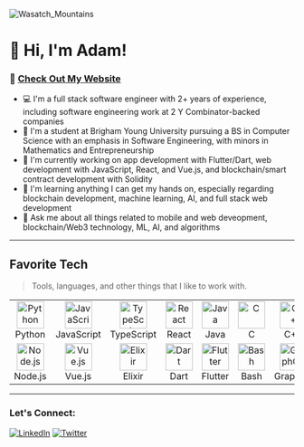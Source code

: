 ![Wasatch_Mountains](https://user-images.githubusercontent.com/67769113/164125409-a9b4a43c-525b-483c-8daf-636ad3f793ff.jpeg)

# 👋 Hi, I'm Adam!

### 🔗 [Check Out My Website](https://adamrounsville.me/)

- 💻 I'm a full stack software engineer with 2+ years of experience, including software engineering work at 2 Y Combinator-backed companies
- 🏫 I'm a student at Brigham Young University pursuing a BS in Computer Science with an emphasis in Software Engineering, with minors in Mathematics and Entrepreneurship
- 🔭 I'm currently working on app development with Flutter/Dart, web development with JavaScript, React, and Vue.js, and blockchain/smart contract development with Solidity
- 🌱 I'm learning anything I can get my hands on, especially regarding blockchain development, machine learning, AI, and full stack web development
- 💬 Ask me about all things related to mobile and web deveopment, blockchain/Web3 technology, ML, AI, and algorithms

***

<h2 align="left">Favorite Tech</h2>

> Tools, languages, and other things that I like to work with.

<table>
  <tr>
    <td align="center" id="tech" width="96">
      <a href="#tech">
        <img src="https://cdn.jsdelivr.net/gh/devicons/devicon/icons/python/python-original.svg" width="48" height="48" alt="Python" />
      </a>
      <br>Python
    </td>
    <td align="center" width="96">
      <a href="#tech">
        <img src="https://cdn.jsdelivr.net/gh/devicons/devicon/icons/javascript/javascript-original.svg" width="48" height="48" alt="JavaScript" />
      </a>
      <br>JavaScript
    </td>
    <td align="center" width="96">
      <a href="#tech">
        <img src="https://cdn.jsdelivr.net/gh/devicons/devicon/icons/typescript/typescript-original.svg" width="48" height="48" alt="TypeScript" />
      </a>
      <br>TypeScript
    </td>
    <td align="center" width="96">
      <a href="#tech">
        <img src="https://cdn.jsdelivr.net/gh/devicons/devicon/icons/react/react-original.svg" width="48" height="48" alt="React" />
      </a>
      <br>React
    </td>
    <td align="center" width="96">
      <a href="#tech">
        <img src="https://cdn.jsdelivr.net/gh/devicons/devicon/icons/java/java-original.svg" width="48" height="48" alt="Java" />
      </a>
      <br>Java
    </td>
    <td align="center" width="96">
      <a href="#tech">
        <img src="https://cdn.jsdelivr.net/gh/devicons/devicon/icons/c/c-original.svg" width="48" height="48" alt="C" />
      </a>
      <br>C
    </td>
    <td align="center" width="96">
      <a href="#tech">
        <img src="https://cdn.jsdelivr.net/gh/devicons/devicon/icons/cplusplus/cplusplus-original.svg" width="48" height="48" alt="C++" />
      </a>
      <br>C++
    </td>
    <td align="center" width="96">
      <a href="#tech">
        <img src="https://cdn.jsdelivr.net/gh/devicons/devicon/icons/html5/html5-original.svg" width="48" height="48" alt="HTML" />
      </a>
      <br>HTML
    </td>
    <td align="center" width="96">
      <a href="#tech">
        <img src="https://cdn.jsdelivr.net/gh/devicons/devicon/icons/css3/css3-original.svg" width="48" height="48" alt="CSS" />
      </a>
      <br>CSS
    </td>
  </tr>
  <tr>
    <td align="center" width="96">
      <a href="#tech">
        <img src="https://cdn.jsdelivr.net/gh/devicons/devicon/icons/nodejs/nodejs-original.svg" width="48" height="48" alt="Node.js" />
      </a>
      <br>Node.js
    </td>
    <td align="center" width="96">
      <a href="#tech">
        <img src="https://cdn.jsdelivr.net/gh/devicons/devicon/icons/vuejs/vuejs-original.svg" width="48" height="48" alt="Vue.js" />
      </a>
      <br>Vue.js
    </td>
    <td align="center" width="96">
      <a href="#tech">
        <img src="https://cdn.jsdelivr.net/gh/devicons/devicon/icons/elixir/elixir-original.svg" width="48" height="48" alt="Elixir" />
      </a>
      <br>Elixir
    </td>
    <td align="center" width="96">
      <a href="#tech">
        <img src="https://cdn.jsdelivr.net/gh/devicons/devicon/icons/dart/dart-original.svg" width="48" height="48" alt="Dart" />
      </a>
      <br>Dart
    </td>
    <td align="center" width="96">
      <a href="#tech">
        <img src="https://cdn.jsdelivr.net/gh/devicons/devicon/icons/flutter/flutter-original.svg" width="48" height="48" alt="Flutter" />
      </a>
      <br>Flutter
    </td>
    <td align="center" width="96">
      <a href="#tech">
        <img src="https://cdn.jsdelivr.net/gh/devicons/devicon/icons/bash/bash-original.svg" width="48" height="48" alt="Bash" />
      </a>
      <br>Bash
    </td>
    <td align="center" width="96">
      <a href="#tech">
        <img src="https://cdn.jsdelivr.net/gh/devicons/devicon/icons/graphql/graphql-plain.svg" width="48" height="48" alt="GraphQL" />
      </a>
      <br>GraphQL
    </td>
    <td align="center" width="96">
      <a href="#tech">
        <img src="https://cdn.jsdelivr.net/gh/devicons/devicon/icons/postgresql/postgresql-original.svg" width="48" height="48" alt="PostgreSQL" />
      </a>
      <br>PostgreSQL
    </td>
    <td align="center" width="96">
      <a href="#tech">
        <img src="https://cdn.jsdelivr.net/gh/devicons/devicon/icons/git/git-original.svg" width="48" height="48" alt="Git" />
      </a>
      <br>Git
    </td>
  </tr>
</table>

***

### Let's Connect:
[![LinkedIn](https://img.shields.io/badge/LinkedIn-0077B5?style=for-the-badge&logo=linkedin&logoColor=white)](https://www.linkedin.com/in/adam-rounsville/)
[![Twitter](https://img.shields.io/badge/Twitter-1DA1F2?style=for-the-badge&logo=twitter&logoColor=white)](https://twitter.com/AdamRounsville)

